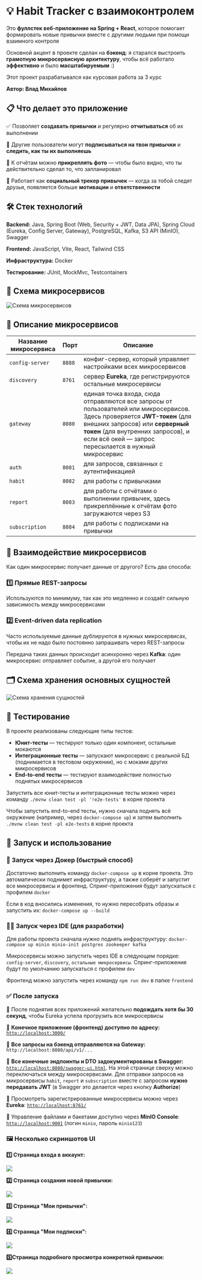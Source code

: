 # 💡 Habit Tracker с взаимоконтролем

Это **фуллстек веб-приложение на Spring + React**, которое помогает формировать новые привычки вместе с другими людьми при помощи взаимного контроля

Основной акцент в проекте сделан на **бэкенд**: я старался выстроить **грамотную микросервисную архитектуру**, чтобы всё работало **эффективно** и было **масштабируемым** :)

Этот проект разрабатывался как курсовая работа за 3 курс

**Автор: Влад Михайлов**

## 📋 Что делает это приложение

✅ Позволяет **создавать привычки** и регулярно **отчитываться** об их выполнении

👀 Другие пользователи могут **подписываться на твои привычки** и **следить, как ты их выполняешь**

📸 К отчётам можно **прикреплять фото** — чтобы было видно, что ты действительно сделал то, что запланировал

🤝 Работает как **социальный трекер привычек** — когда за тобой следят друзья, появляется больше **мотивации** и **ответственности**

## 🛠️ Стек технологий

**Backend:** Java, Spring Boot (Web, Security + JWT, Data JPA), Spring Cloud (Eureka, Config Server, Gateway), PostgreSQL, Kafka, S3 API (MinIO), Swagger

**Frontend:** JavaScript, Vite, React, Tailwind CSS

**Инфраструктура:** Docker

**Тестирование:** JUnit, MockMvc, Testcontainers

## 📌 Схема микросервисов

![Схема микросервисов](images/microservices.png)

## 🔧 Описание микросервисов

| Название микросервиса | Порт   | Описание                                                                                                                                                                                                                                                   |
|-----------------------|--------|------------------------------------------------------------------------------------------------------------------------------------------------------------------------------------------------------------------------------------------------------------|
| `config-server`       | `8888` | конфиг-сервер, который управляет настройками всех микросервисов                                                                                                                                                                                            |
| `discovery`           | `8761` | сервер **Eureka**, где регистрируются остальные микросервисы                                                                                                                                                                                               |
| `gateway`             | `8080` | единая точка входа, сюда отправляются все запросы от пользователей или микросервисов. Здесь проверяется **JWT-токен** (для внешних запросов) или **серверный токен** (для внутренних запросов), и если всё окей — запрос пересылается в нужный микросервис |
| `auth`                | `8081` | для запросов, связанных с аутентификацией                                                                                                                                                                                                                  |
| `habit`               | `8082` | для работы с привычками                                                                                                                                                                                                                                    |
| `report`              | `8083` | для работы с отчётами о выполнении привычек, здесь прикреплённые к отчётам фото загружаются через S3                                                                                                                                                       |
| `subscription`        | `8084` | для работы с подписками на привычки                                                                                                                                                                                                                        |

## 🔄 Взаимодействие микросервисов

Как один микросервис получает данные от другого? Есть два способа:

### 1️⃣ **Прямые REST-запросы**

Используются по минимуму, так как это медленно и создаёт сильную зависимость между микросервисами

### 2️⃣ **Event-driven data replication**

Часто используемые данные дублируются в нужных микросервисах, чтобы их не надо было постоянно запрашивать через REST-запросы

Передача таких данных происходит асинхронно через **Kafka**: один микросервис отправляет событие, а другой его получает

## 🗂️ Схема хранения основных сущностей

![Схема хранения сущностей](images/entities.png)

## 🧪 Тестирование

В проекте реализованы следующие типы тестов:

- **Юнит-тесты** — тестируют только один компонент, остальные мокаются
- **Интеграционные тесты** — запускают микросервис с реальной БД (поднимается в тестовом окружении), но с моками других микросервисов
- **End-to-end тесты** — тестируют взаимодействие полностью поднятых микросервисов

Запустить все юнит-тесты и интеграционные тесты можно через команду `./mvnw clean test -pl '!e2e-tests'` в корне проекта

Чтобы запустить end-to-end тесты, нужно сначала поднять всё окружение (например, через `docker-compose up`) и затем выполнить `./mvnw clean test -pl e2e-tests` в корне проекта

## 🚀 Запуск и использование

### 🐳 Запуск через Докер (быстрый способ)

Достаточно выполнить команду `docker-compose up` в корне проекта. Это автоматически поднимет инфраструктуру, а также соберёт и запустит все микросервисы и фронтенд. Спринг-приложения будут запускаться с профилем `docker`

Если в код вносились изменения, то нужно пересобрать образы и запустить их: `docker-compose up --build`

### 🧑‍💻 Запуск через IDE (для разработки)

Для работы проекта сначала нужно поднять инфраструктуру: `docker-compose up minio minio-init postgres zookeeper kafka`

Микросервисы можно запустить через IDE в следующем порядке: `config-server`, `discovery`, `остальные микросервисы`. Спринг-приложения будут по умолчанию запускаться с профилем `dev`

Фронтенд можно запустить через команду `npm run dev` в папке `frontend`

### ✅ После запуска

🔹 После поднятия всех приложений желательно **подождать хотя бы 30 секунд**, чтобы Eureka успела прогрузить все микросервисы

🔹 **Конечное приложение (фронтенд) доступно по адресу:** [`http://localhost:3000/`](http://localhost:3000/)

🔹 **Все запросы на бэкенд отправляются на Gateway:** `http://localhost:8080/api/v1/...`

🔹 **Все конечные эндпоинты и DTO задокументированы в Swagger:** [`http://localhost:8080/swagger-ui.html`](http://localhost:8080/swagger-ui.html). На этой странице сверху можно переключаться между микросервисами. Для отправки запросов на микросервисы `habit`, `report` и `subscription` вместе с запросом **нужно передавать JWT** (в Swagger это делается через кнопку **Authorize**)

🔹 Просмотреть зарегистрированные микросервисы можно через **Eureka**: [`http://localhost:8761/`](http://localhost:8761/)

🔹 Управление файлами и бакетами доступно через **MinIO Console**: [`http://localhost:9001`](http://localhost:9001/) (логин `minio`, пароль `minio123`)

### 🖼️ Несколько скриншотов UI

**1️⃣ Страница входа в аккаунт:**

![](images/ui1.png)

**2️⃣ Страница создания новой привычки:**

![](images/ui2.png)

**3️⃣ Страница "Мои привычки":**

![](images/ui3.png)

**4️⃣ Страница "Мои подписки":**

![](images/ui4.png)

**5️⃣Страница подробного просмотра конкретной привычки:**

![](images/ui5.gif)